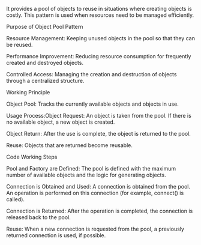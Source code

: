 It provides a pool of objects to reuse in situations where creating objects is costly. This pattern is used when resources need to be managed efficiently.

Purpose of Object Pool Pattern

Resource Management: Keeping unused objects in the pool so that they can be reused.

Performance Improvement: Reducing resource consumption for frequently created and destroyed objects.

Controlled Access: Managing the creation and destruction of objects through a centralized structure.

Working Principle

Object Pool: Tracks the currently available objects and objects in use.

Usage Process:Object Request: An object is taken from the pool. If there is no available object, a new object is created.

Object Return: After the use is complete, the object is returned to the pool.

Reuse: Objects that are returned become reusable.

Code Working Steps

Pool and Factory are Defined: The pool is defined with the maximum number of available objects and the logic for generating objects.

Connection is Obtained and Used: A connection is obtained from the pool.
An operation is performed on this connection (for example, connect() is called).

Connection is Returned: After the operation is completed, the connection is released back to the pool.

Reuse: When a new connection is requested from the pool, a previously returned connection is used, if possible.